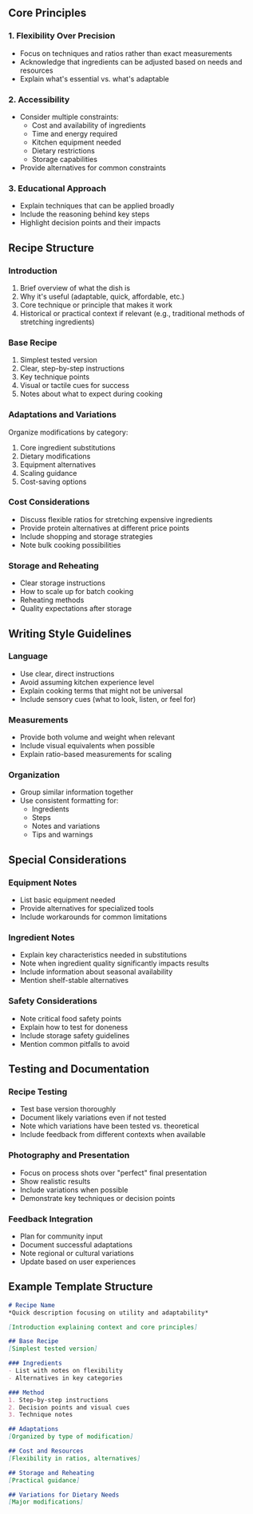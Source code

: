 ## Core Principles

### 1. Flexibility Over Precision
- Focus on techniques and ratios rather than exact measurements
- Acknowledge that ingredients can be adjusted based on needs and resources
- Explain what's essential vs. what's adaptable

### 2. Accessibility
- Consider multiple constraints:
  - Cost and availability of ingredients
  - Time and energy required
  - Kitchen equipment needed
  - Dietary restrictions
  - Storage capabilities
- Provide alternatives for common constraints

### 3. Educational Approach
- Explain techniques that can be applied broadly
- Include the reasoning behind key steps
- Highlight decision points and their impacts

## Recipe Structure

### Introduction
1. Brief overview of what the dish is
2. Why it's useful (adaptable, quick, affordable, etc.)
3. Core technique or principle that makes it work
4. Historical or practical context if relevant (e.g., traditional methods of stretching ingredients)

### Base Recipe
1. Simplest tested version
2. Clear, step-by-step instructions
3. Key technique points
4. Visual or tactile cues for success
5. Notes about what to expect during cooking

### Adaptations and Variations
Organize modifications by category:
1. Core ingredient substitutions
2. Dietary modifications
3. Equipment alternatives
4. Scaling guidance
5. Cost-saving options

### Cost Considerations
- Discuss flexible ratios for stretching expensive ingredients
- Provide protein alternatives at different price points
- Include shopping and storage strategies
- Note bulk cooking possibilities

### Storage and Reheating
- Clear storage instructions
- How to scale up for batch cooking
- Reheating methods
- Quality expectations after storage

## Writing Style Guidelines

### Language
- Use clear, direct instructions
- Avoid assuming kitchen experience level
- Explain cooking terms that might not be universal
- Include sensory cues (what to look, listen, or feel for)

### Measurements
- Provide both volume and weight when relevant
- Include visual equivalents when possible
- Explain ratio-based measurements for scaling

### Organization
- Group similar information together
- Use consistent formatting for:
  - Ingredients
  - Steps
  - Notes and variations
  - Tips and warnings

## Special Considerations

### Equipment Notes
- List basic equipment needed
- Provide alternatives for specialized tools
- Include workarounds for common limitations

### Ingredient Notes
- Explain key characteristics needed in substitutions
- Note when ingredient quality significantly impacts results
- Include information about seasonal availability
- Mention shelf-stable alternatives

### Safety Considerations
- Note critical food safety points
- Explain how to test for doneness
- Include storage safety guidelines
- Mention common pitfalls to avoid

## Testing and Documentation

### Recipe Testing
- Test base version thoroughly
- Document likely variations even if not tested
- Note which variations have been tested vs. theoretical
- Include feedback from different contexts when available

### Photography and Presentation
- Focus on process shots over "perfect" final presentation
- Show realistic results
- Include variations when possible
- Demonstrate key techniques or decision points

### Feedback Integration
- Plan for community input
- Document successful adaptations
- Note regional or cultural variations
- Update based on user experiences

## Example Template Structure

```markdown
# Recipe Name
*Quick description focusing on utility and adaptability*

[Introduction explaining context and core principles]

## Base Recipe
[Simplest tested version]

### Ingredients
- List with notes on flexibility
- Alternatives in key categories

### Method
1. Step-by-step instructions
2. Decision points and visual cues
3. Technique notes

## Adaptations
[Organized by type of modification]

## Cost and Resources
[Flexibility in ratios, alternatives]

## Storage and Reheating
[Practical guidance]

## Variations for Dietary Needs
[Major modifications]
```